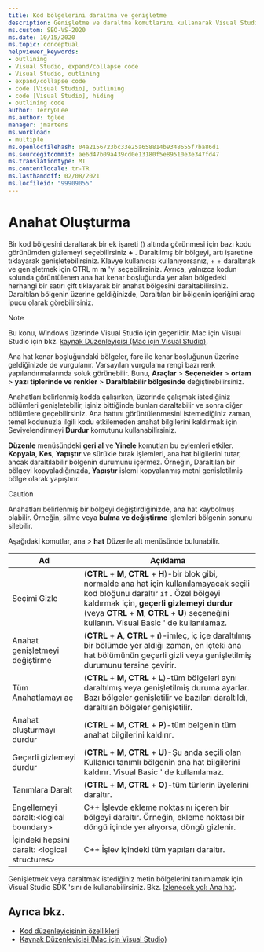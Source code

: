 ```yaml
---
title: Kod bölgelerini daraltma ve genişletme
description: Genişletme ve daraltma komutlarını kullanarak Visual Studio 'da ana hat modunda nasıl çalışacağınızı öğrenin
ms.custom: SEO-VS-2020
ms.date: 10/15/2020
ms.topic: conceptual
helpviewer_keywords:
- outlining
- Visual Studio, expand/collapse code
- Visual Studio, outlining
- expand/collapse code
- code [Visual Studio], outlining
- code [Visual Studio], hiding
- outlining code
author: TerryGLee
ms.author: tglee
manager: jmartens
ms.workload:
- multiple
ms.openlocfilehash: 04a2156723bc33e25a658814b9348655f7ba86d1
ms.sourcegitcommit: ae6d47b09a439cd0e13180f5e89510e3e347fd47
ms.translationtype: MT
ms.contentlocale: tr-TR
ms.lasthandoff: 02/08/2021
ms.locfileid: "99909055"
---
```

# <a name="outlining"></a>Anahat Oluşturma

Bir kod bölgesini daraltarak bir ek işareti () altında görünmesi için bazı kodu görünümden gizlemeyi seçebilirsiniz **+** . Daraltılmış bir bölgeyi, artı işaretine tıklayarak genişletebilirsiniz. Klavye kullanıcısı kullanıyorsanız,  +  + daraltmak ve genişletmek için CTRL m **m** 'yi seçebilirsiniz. Ayrıca, yalnızca kodun solunda görüntülenen ana hat kenar boşluğunda yer alan bölgedeki herhangi bir satırı çift tıklayarak bir anahat bölgesini daraltabilirsiniz. Daraltılan bölgenin üzerine geldiğinizde, Daraltılan bir bölgenin içeriğini araç ipucu olarak görebilirsiniz.

> [!NOTE]
> Bu konu, Windows üzerinde Visual Studio için geçerlidir. Mac için Visual Studio için bkz. [kaynak Düzenleyicisi (Mac için Visual Studio)](/visualstudio/mac/source-editor).

Ana hat kenar boşluğundaki bölgeler, fare ile kenar boşluğunun üzerine geldiğinizde de vurgulanır. Varsayılan vurgulama rengi bazı renk yapılandırmalarında soluk görünebilir. Bunu, **Araçlar**  >  **Seçenekler**  >  **ortam**  >  **yazı tiplerinde ve renkler**  >  **Daraltılabilir bölgesinde** değiştirebilirsiniz.

Anahatları belirlenmiş kodda çalışırken, üzerinde çalışmak istediğiniz bölümleri genişletebilir, işiniz bittiğinde bunları daraltabilir ve sonra diğer bölümlere geçebilirsiniz. Ana hattını görüntülenmesini istemediğiniz zaman, temel kodunuzla ilgili kodu etkilemeden anahat bilgilerini kaldırmak için Seviyelendirmeyi **Durdur** komutunu kullanabilirsiniz.

**Düzenle** menüsündeki **geri al** ve **Yinele** komutları bu eylemleri etkiler. **Kopyala**, **Kes**, **Yapıştır** ve sürükle bırak işlemleri, ana hat bilgilerini tutar, ancak daraltılabilir bölgenin durumunu içermez. Örneğin, Daraltılan bir bölgeyi kopyaladığınızda, **Yapıştır** işlemi kopyalanmış metni genişletilmiş bölge olarak yapıştırır.

> [!CAUTION]
> Anahatları belirlenmiş bir bölgeyi değiştirdiğinizde, ana hat kaybolmuş olabilir. Örneğin, silme veya **bulma ve değiştirme** işlemleri bölgenin sonunu silebilir.

Aşağıdaki komutlar, ana   >  **hat** Düzenle alt menüsünde bulunabilir.

|Ad|Açıklama|
|-|-|
|Seçimi Gizle|(**CTRL** + **M**, **CTRL** + **H**)-bir blok gibi, normalde ana hat için kullanılamayacak seçili kod bloğunu daraltır `if` . Özel bölgeyi kaldırmak için, **geçerli gizlemeyi durdur** (veya **CTRL** + **M**, **CTRL** + **U**) seçeneğini kullanın. Visual Basic ' de kullanılamaz.|
|Anahat genişletmeyi değiştirme| (**CTRL** + **A**, **CTRL** + **ı**)-imleç, iç içe daraltılmış bir bölümde yer aldığı zaman, en içteki ana hat bölümünün geçerli gizli veya genişletilmiş durumunu tersine çevirir.|
|Tüm Anahatlamayı aç|(**CTRL** + **M**, **CTRL** + **L**)-tüm bölgeleri aynı daraltılmış veya genişletilmiş duruma ayarlar. Bazı bölgeler genişletilir ve bazıları daraltıldı, daraltılan bölgeler genişletilir.|
|Anahat oluşturmayı durdur|(**CTRL** + **M**, **CTRL** + **P**)-tüm belgenin tüm anahat bilgilerini kaldırır.|
|Geçerli gizlemeyi durdur|(**CTRL** + **M**, **CTRL** + **U**)-Şu anda seçili olan Kullanıcı tanımlı bölgenin ana hat bilgilerini kaldırır. Visual Basic ' de kullanılamaz.|
|Tanımlara Daralt|(**CTRL** + **M**, **CTRL** + **O**)-tüm türlerin üyelerini daraltır.|
|Engellemeyi daralt:\<logical boundary>|C++ İşlevde ekleme noktasını içeren bir bölgeyi daraltır. Örneğin, ekleme noktası bir döngü içinde yer alıyorsa, döngü gizlenir.|
|İçindeki hepsini daralt: \<logical structures>|C++ İşlev içindeki tüm yapıları daraltır.|

Genişletmek veya daraltmak istediğiniz metin bölgelerini tanımlamak için Visual Studio SDK 'sını de kullanabilirsiniz. Bkz. [Izlenecek yol: Ana hat](../extensibility/walkthrough-outlining.md).

## <a name="see-also"></a>Ayrıca bkz.

- [Kod düzenleyicisinin özellikleri](../ide/writing-code-in-the-code-and-text-editor.md)
- [Kaynak Düzenleyicisi (Mac için Visual Studio)](/visualstudio/mac/source-editor)
